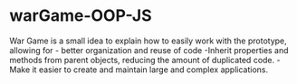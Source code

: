 # warGame-OOP-JS
 War Game is a small idea to explain how to easily work with the prototype, allowing for - better organization and reuse of code -Inherit properties and methods from parent objects, reducing the amount of duplicated code. - Make it easier to create and maintain large and complex applications. 
